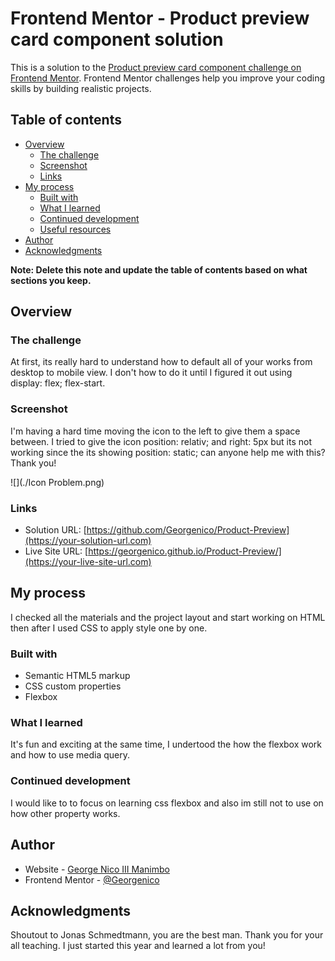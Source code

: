 # Frontend Mentor - Product preview card component solution

This is a solution to the [Product preview card component challenge on Frontend Mentor](https://www.frontendmentor.io/challenges/product-preview-card-component-GO7UmttRfa). Frontend Mentor challenges help you improve your coding skills by building realistic projects. 

## Table of contents

- [Overview](#overview)
  - [The challenge](#the-challenge)
  - [Screenshot](#screenshot)
  - [Links](#links)
- [My process](#my-process)
  - [Built with](#built-with)
  - [What I learned](#what-i-learned)
  - [Continued development](#continued-development)
  - [Useful resources](#useful-resources)
- [Author](#author)
- [Acknowledgments](#acknowledgments)

**Note: Delete this note and update the table of contents based on what sections you keep.**

## Overview


### The challenge

At first, its really hard to understand how to default all of your works from desktop to mobile view. I don't how to do it until I figured it out using display: flex; flex-start.

### Screenshot

I'm having a hard time moving the icon to the left to give them a space between. 
I tried to give the icon position: relativ; and right: 5px but its not working since the its showing position: static; can anyone help me with this? Thank you!

![](./Icon Problem.png)



### Links

- Solution URL: [https://github.com/Georgenico/Product-Preview](https://your-solution-url.com)
- Live Site URL: [https://georgenico.github.io/Product-Preview/](https://your-live-site-url.com)

## My process
I checked all the materials and the project layout and start working on HTML then after I used CSS to apply style one by one.

### Built with

- Semantic HTML5 markup
- CSS custom properties
- Flexbox


### What I learned

It's fun and exciting at the same time, I undertood the how the flexbox work and how to use media query.


### Continued development

I would like to to focus on learning css flexbox and also im still not to use on how other property works.



## Author

- Website - [George Nico III Manimbo](https://georgenico.github.io/GeorgeNico/)
- Frontend Mentor - [@Georgenico](https://www.frontendmentor.io/profile/Georgenico)


## Acknowledgments

Shoutout to Jonas Schmedtmann, you are the best man. Thank you for your all teaching. I just started this year and learned a lot from you!